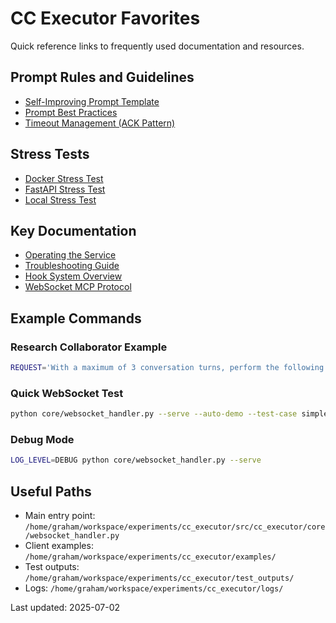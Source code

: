 # CC Executor Favorites

Quick reference links to frequently used documentation and resources.

## Prompt Rules and Guidelines
- [Self-Improving Prompt Template](/home/graham/workspace/experiments/cc_executor/docs/templates/SELF_IMPROVING_PROMPT_TEMPLATE.md)
- [Prompt Best Practices](/home/graham/workspace/experiments/cc_executor/docs/PROMPT_BEST_PRACTICES.md)
- [Timeout Management (ACK Pattern)](/home/graham/workspace/experiments/cc_executor/docs/technical/timeout_management.md)

## Stress Tests
- [Docker Stress Test](/home/graham/workspace/experiments/cc_executor/src/cc_executor/prompts/stress_tests/stress_test_docker.md)
- [FastAPI Stress Test](/home/graham/workspace/experiments/cc_executor/src/cc_executor/prompts/stress_tests/stress_test_fastapi.md)
- [Local Stress Test](/home/graham/workspace/experiments/cc_executor/src/cc_executor/prompts/stress_tests/stress_test_local.md)

## Key Documentation
- [Operating the Service](/home/graham/workspace/experiments/cc_executor/docs/guides/OPERATING_THE_SERVICE.md)
- [Troubleshooting Guide](/home/graham/workspace/experiments/cc_executor/docs/guides/troubleshooting.md)
- [Hook System Overview](/home/graham/workspace/experiments/cc_executor/docs/hooks/README.md)
- [WebSocket MCP Protocol](/home/graham/workspace/experiments/cc_executor/docs/architecture/websocket_mcp_protocol.md)

## Example Commands

### Research Collaborator Example
```bash
REQUEST='With a maximum of 3 conversation turns, perform the following task:\n\n**Turn 1: Concurrent Research**\nConcurrently execute the following two tasks:\n1. Use the tool to research the question: '\''What is the fastest, most optimized method in Python for multiplying two matrices?'\''.\n2. Use the tool to execute the prompt at with the same question.\n\nAfter both tools return their results, synthesize their findings into a single, comprehensive answer.\n\n**Turn 2: Code and Benchmark**\nBased on the synthesized findings from Turn 1, write a Python script to /tmp/benchmark_matmul.py that benchmarks the top recommended methods against a naive pure Python implementation. After writing the file, use the tool to execute it with and capture the output.\n\n**Turn 3: Final Report**\nProvide a final report for the researchers. The report must include:\n1. The synthesized research from Turn 1.\n2. The full output from the benchmark execution in Turn 2.\n3. A final conclusion based on all the gathered evidence.'
```

### Quick WebSocket Test
```bash
python core/websocket_handler.py --serve --auto-demo --test-case simple
```

### Debug Mode
```bash
LOG_LEVEL=DEBUG python core/websocket_handler.py --serve
```

## Useful Paths
- Main entry point: `/home/graham/workspace/experiments/cc_executor/src/cc_executor/core/websocket_handler.py`
- Client examples: `/home/graham/workspace/experiments/cc_executor/examples/`
- Test outputs: `/home/graham/workspace/experiments/cc_executor/test_outputs/`
- Logs: `/home/graham/workspace/experiments/cc_executor/logs/`

Last updated: 2025-07-02